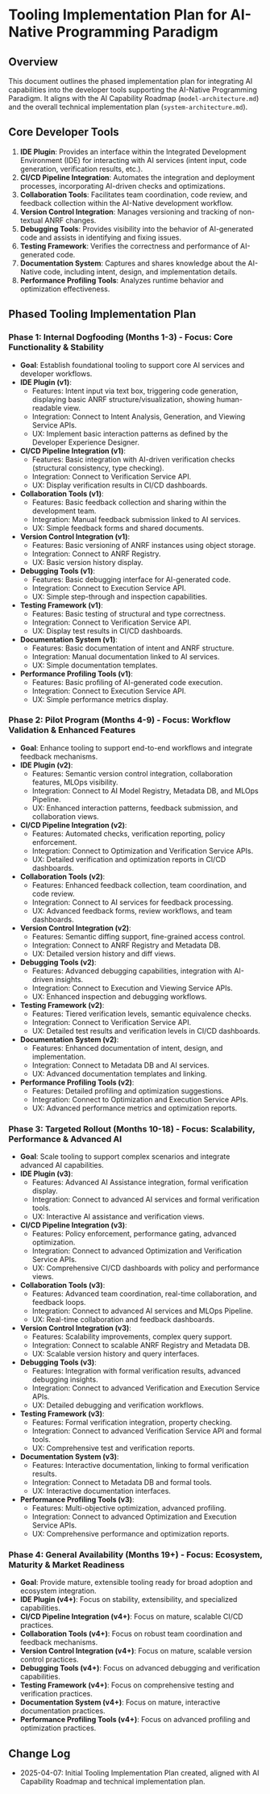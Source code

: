 # Tooling Implementation Plan for AI-Native Programming Paradigm

## Overview
This document outlines the phased implementation plan for integrating AI capabilities into the developer tools supporting the AI-Native Programming Paradigm. It aligns with the AI Capability Roadmap (`model-architecture.md`) and the overall technical implementation plan (`system-architecture.md`).

## Core Developer Tools
1.  **IDE Plugin**: Provides an interface within the Integrated Development Environment (IDE) for interacting with AI services (intent input, code generation, verification results, etc.).
2.  **CI/CD Pipeline Integration**: Automates the integration and deployment processes, incorporating AI-driven checks and optimizations.
3.  **Collaboration Tools**: Facilitates team coordination, code review, and feedback collection within the AI-Native development workflow.
4.  **Version Control Integration**: Manages versioning and tracking of non-textual ANRF changes.
5.  **Debugging Tools**: Provides visibility into the behavior of AI-generated code and assists in identifying and fixing issues.
6.  **Testing Framework**: Verifies the correctness and performance of AI-generated code.
7.  **Documentation System**: Captures and shares knowledge about the AI-Native code, including intent, design, and implementation details.
8.  **Performance Profiling Tools**: Analyzes runtime behavior and optimization effectiveness.

## Phased Tooling Implementation Plan

### Phase 1: Internal Dogfooding (Months 1-3) - Focus: Core Functionality & Stability
*   **Goal**: Establish foundational tooling to support core AI services and developer workflows.
*   **IDE Plugin (v1)**:
    *   Features: Intent input via text box, triggering code generation, displaying basic ANRF structure/visualization, showing human-readable view.
    *   Integration: Connect to Intent Analysis, Generation, and Viewing Service APIs.
    *   UX: Implement basic interaction patterns as defined by the Developer Experience Designer.
*   **CI/CD Pipeline Integration (v1)**:
    *   Features: Basic integration with AI-driven verification checks (structural consistency, type checking).
    *   Integration: Connect to Verification Service API.
    *   UX: Display verification results in CI/CD dashboards.
*   **Collaboration Tools (v1)**:
    *   Features: Basic feedback collection and sharing within the development team.
    *   Integration: Manual feedback submission linked to AI services.
    *   UX: Simple feedback forms and shared documents.
*   **Version Control Integration (v1)**:
    *   Features: Basic versioning of ANRF instances using object storage.
    *   Integration: Connect to ANRF Registry.
    *   UX: Basic version history display.
*   **Debugging Tools (v1)**:
    *   Features: Basic debugging interface for AI-generated code.
    *   Integration: Connect to Execution Service API.
    *   UX: Simple step-through and inspection capabilities.
*   **Testing Framework (v1)**:
    *   Features: Basic testing of structural and type correctness.
    *   Integration: Connect to Verification Service API.
    *   UX: Display test results in CI/CD dashboards.
*   **Documentation System (v1)**:
    *   Features: Basic documentation of intent and ANRF structure.
    *   Integration: Manual documentation linked to AI services.
    *   UX: Simple documentation templates.
*   **Performance Profiling Tools (v1)**:
    *   Features: Basic profiling of AI-generated code execution.
    *   Integration: Connect to Execution Service API.
    *   UX: Simple performance metrics display.

### Phase 2: Pilot Program (Months 4-9) - Focus: Workflow Validation & Enhanced Features
*   **Goal**: Enhance tooling to support end-to-end workflows and integrate feedback mechanisms.
*   **IDE Plugin (v2)**:
    *   Features: Semantic version control integration, collaboration features, MLOps visibility.
    *   Integration: Connect to AI Model Registry, Metadata DB, and MLOps Pipeline.
    *   UX: Enhanced interaction patterns, feedback submission, and collaboration views.
*   **CI/CD Pipeline Integration (v2)**:
    *   Features: Automated checks, verification reporting, policy enforcement.
    *   Integration: Connect to Optimization and Verification Service APIs.
    *   UX: Detailed verification and optimization reports in CI/CD dashboards.
*   **Collaboration Tools (v2)**:
    *   Features: Enhanced feedback collection, team coordination, and code review.
    *   Integration: Connect to AI services for feedback processing.
    *   UX: Advanced feedback forms, review workflows, and team dashboards.
*   **Version Control Integration (v2)**:
    *   Features: Semantic diffing support, fine-grained access control.
    *   Integration: Connect to ANRF Registry and Metadata DB.
    *   UX: Detailed version history and diff views.
*   **Debugging Tools (v2)**:
    *   Features: Advanced debugging capabilities, integration with AI-driven insights.
    *   Integration: Connect to Execution and Viewing Service APIs.
    *   UX: Enhanced inspection and debugging workflows.
*   **Testing Framework (v2)**:
    *   Features: Tiered verification levels, semantic equivalence checks.
    *   Integration: Connect to Verification Service API.
    *   UX: Detailed test results and verification levels in CI/CD dashboards.
*   **Documentation System (v2)**:
    *   Features: Enhanced documentation of intent, design, and implementation.
    *   Integration: Connect to Metadata DB and AI services.
    *   UX: Advanced documentation templates and linking.
*   **Performance Profiling Tools (v2)**:
    *   Features: Detailed profiling and optimization suggestions.
    *   Integration: Connect to Optimization and Execution Service APIs.
    *   UX: Advanced performance metrics and optimization reports.

### Phase 3: Targeted Rollout (Months 10-18) - Focus: Scalability, Performance & Advanced AI
*   **Goal**: Scale tooling to support complex scenarios and integrate advanced AI capabilities.
*   **IDE Plugin (v3)**:
    *   Features: Advanced AI Assistance integration, formal verification display.
    *   Integration: Connect to advanced AI services and formal verification tools.
    *   UX: Interactive AI assistance and verification views.
*   **CI/CD Pipeline Integration (v3)**:
    *   Features: Policy enforcement, performance gating, advanced optimization.
    *   Integration: Connect to advanced Optimization and Verification Service APIs.
    *   UX: Comprehensive CI/CD dashboards with policy and performance views.
*   **Collaboration Tools (v3)**:
    *   Features: Advanced team coordination, real-time collaboration, and feedback loops.
    *   Integration: Connect to advanced AI services and MLOps Pipeline.
    *   UX: Real-time collaboration and feedback dashboards.
*   **Version Control Integration (v3)**:
    *   Features: Scalability improvements, complex query support.
    *   Integration: Connect to scalable ANRF Registry and Metadata DB.
    *   UX: Scalable version history and query interfaces.
*   **Debugging Tools (v3)**:
    *   Features: Integration with formal verification results, advanced debugging insights.
    *   Integration: Connect to advanced Verification and Execution Service APIs.
    *   UX: Detailed debugging and verification workflows.
*   **Testing Framework (v3)**:
    *   Features: Formal verification integration, property checking.
    *   Integration: Connect to advanced Verification Service API and formal tools.
    *   UX: Comprehensive test and verification reports.
*   **Documentation System (v3)**:
    *   Features: Interactive documentation, linking to formal verification results.
    *   Integration: Connect to Metadata DB and formal tools.
    *   UX: Interactive documentation interfaces.
*   **Performance Profiling Tools (v3)**:
    *   Features: Multi-objective optimization, advanced profiling.
    *   Integration: Connect to advanced Optimization and Execution Service APIs.
    *   UX: Comprehensive performance and optimization reports.

### Phase 4: General Availability (Months 19+) - Focus: Ecosystem, Maturity & Market Readiness
*   **Goal**: Provide mature, extensible tooling ready for broad adoption and ecosystem integration.
*   **IDE Plugin (v4+)**: Focus on stability, extensibility, and specialized capabilities.
*   **CI/CD Pipeline Integration (v4+)**: Focus on mature, scalable CI/CD practices.
*   **Collaboration Tools (v4+)**: Focus on robust team coordination and feedback mechanisms.
*   **Version Control Integration (v4+)**: Focus on mature, scalable version control practices.
*   **Debugging Tools (v4+)**: Focus on advanced debugging and verification capabilities.
*   **Testing Framework (v4+)**: Focus on comprehensive testing and verification practices.
*   **Documentation System (v4+)**: Focus on mature, interactive documentation practices.
*   **Performance Profiling Tools (v4+)**: Focus on advanced profiling and optimization practices.

## Change Log
- 2025-04-07: Initial Tooling Implementation Plan created, aligned with AI Capability Roadmap and technical implementation plan.
